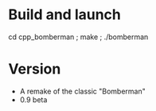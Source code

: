 # Build and launch #

cd cpp_bomberman ;
make ;
./bomberman

# Version #

* A remake of the classic "Bomberman"
* 0.9 beta